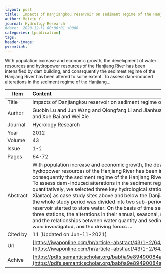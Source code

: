 ```yaml
---
layout: post
title:  Impacts of Danjiangkou reservoir on sediment regime of the Hanjiang River
author: Meixiu Yu
journal: Hydrology Research
#date:  2020-12-31 00:00:01 +0000
categories: [publication]
tags: 
header-image: 
permalink: 
---
```

With population increase and economic growth, the development of water resources and hydropower resources of the Hanjiang River has been intensified by dam building, and consequently the sediment regime of the Hanjiang River has been altered to some extent. To assess dam-induced alterations in the sediment regime of the Hanjiang...
<!--the above is the excerpt-->
<!--more-->
<!--the following is the text-->


| Item           | Content    |
| ---------------|:------------|
| Title          | Impacts of Danjiangkou reservoir on sediment regime of the Hanjiang River     |
| Author         | Guobin Lu and Jun Wang and Qiongfang Li and Jianhua Zhao and Meixiu Yu and Tao Cai and Xue Bai and Wei Xie    |
| Journal        | Hydrology Research   |
| Year           | 2012      |
| Volume         | 43	   |
| Issue          | 1-2	   |
| Pages          | 64-72	   |
| Abstract       | With population increase and economic growth, the development of water resources and hydropower resources of the Hanjiang River has been intensified by dam building, and consequently the sediment regime of the Hanjiang River has been altered to some extent. To assess dam-induced alterations in the sediment regime of the Hanjiang River quantitatively, we selected three key hydrological stations (Baihe, Huangzhuang and Xiantao) as case study sites above and below the Danjiangkou reservoir respectively, and the whole study period was divided into two sub-periods according to the year when the reservoir started to store water. On the basis of time series of daily sediment data from the three stations, the alterations in their annual, seasonal, monthly and daily sediment load, and the relationships between water quantity and sediment load in different sub-periods were investigated, and the driving forces …	 |
| Cited by    | 11 (Updated on Jun-11-2021)   |
| Url  					 | [https://iwaponline.com/hr/article-abstract/43/1-2/64/774](https://iwaponline.com/hr/article-abstract/43/1-2/64/774)		   |
| Achive 	       | [https://pdfs.semanticscholar.org/babf/a9e89490084a598f559d62c841ef633ce72c.pdf](https://pdfs.semanticscholar.org/babf/a9e89490084a598f559d62c841ef633ce72c.pdf)		 |

